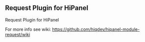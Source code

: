 Request Plugin for HiPanel
--------------------------

Request Plugin for HiPanel

For more info see wiki:
https://github.com/hiqdev/hipanel-module-request/wiki
